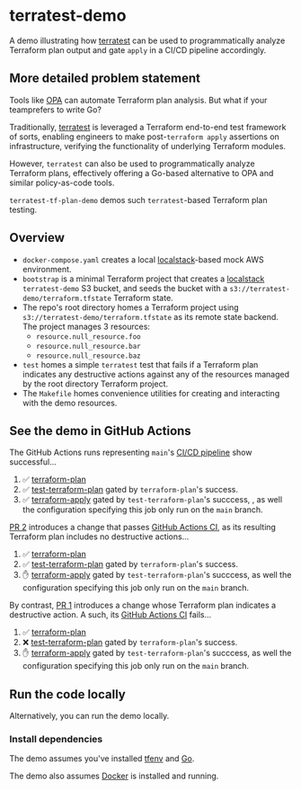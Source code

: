 # terratest-demo

A demo illustrating how [terratest](https://terratest.gruntwork.io/) can be used to programmatically analyze
Terraform plan output and gate `apply` in a CI/CD pipeline accordingly.

## More detailed problem statement

Tools like [OPA](https://mikeball.info/blog/terraform-plan-validation-with-open-policy-agent/)
can automate Terraform plan analysis. But what if your teamprefers to write Go?

Traditionally, [terratest](https://terratest.gruntwork.io/) is leveraged a Terraform
end-to-end test framework of sorts, enabling engineers to make post-`terraform apply`
assertions on infrastructure, verifying the functionality of underlying Terraform modules.

However, `terratest` can also be used to programmatically analyze Terraform
plans, effectively offering a Go-based alternative to OPA and similar
policy-as-code tools.

`terratest-tf-plan-demo` demos such `terratest`-based Terraform plan testing.

## Overview

* `docker-compose.yaml` creates a local
  [localstack](https://localstack.cloud/)-based mock AWS environment.
* `bootstrap` is a minimal Terraform project that creates a [localstack](https://localstack.cloud/)
  `terratest-demo` S3 bucket, and seeds the bucket with a
  `s3://terratest-demo/terraform.tfstate` Terraform state.
* The repo's root directory homes a Terraform project using
  `s3://terratest-demo/terraform.tfstate` as its remote state backend. The
  project manages 3 resources:
    * `resource.null_resource.foo`
    * `resource.null_resource.bar`
    * `resource.null_resource.baz`
* `test` homes a simple `terratest` test that fails if a Terraform plan
  indicates any destructive actions against any of the resources managed by the
  root directory Terraform project.
* The `Makefile` homes convenience utilities for creating and interacting with the demo
  resources.

## See the demo in GitHub Actions

The GitHub Actions runs representing `main`'s [CI/CD pipeline](https://github.com/mdb/terratest-tf-plan-demo/actions/runs/6004252774) show successful...

1. :white_check_mark: [terraform-plan](https://github.com/mdb/terratest-tf-plan-demo/actions/runs/6004252774/job/16284431393)
1. :white_check_mark: [test-terraform-plan](https://github.com/mdb/terratest-tf-plan-demo/actions/runs/6004252774/job/16284476716) gated by `terraform-plan`'s success.
1. :white_check_mark: [terraform-apply](https://github.com/mdb/terratest-tf-plan-demo/actions/runs/6004252774/job/16284486218) gated by `test-terraform-plan`'s succcess, , as well the configuration specifying this job only run on the `main` branch.

[PR 2](https://github.com/mdb/terratest-tf-plan-demo/pull/2) introduces a change that passes [GitHub Actions CI](https://github.com/mdb/terratest-tf-plan-demo/actions/runs/6006175711), as its resulting Terraform plan includes no destructive actions...

1. :white_check_mark: [terraform-plan](https://github.com/mdb/terratest-tf-plan-demo/actions/runs/6006175711/job/16290249080?pr=2)
1. :white_check_mark: [test-terraform-plan](https://github.com/mdb/terratest-tf-plan-demo/actions/runs/6006175711/job/16290272192?pr=2) gated by `terraform-plan`'s success.
1. :raised_hand: [terraform-apply](https://github.com/mdb/terratest-tf-plan-demo/actions/runs/6006175711/job/16290276703?pr=2) gated by `test-terraform-plan`'s succcess,  as well the configuration specifying this job only run on the `main` branch.

By contrast, [PR 1](https://github.com/mdb/terratest-tf-plan-demo/pull/1) introduces a change whose Terraform plan indicates a destructive action. A such, its [GitHub Actions CI](https://github.com/mdb/terratest-tf-plan-demo/actions/runs/6006174371) fails...

1. :white_check_mark: [terraform-plan](https://github.com/mdb/terratest-tf-plan-demo/actions/runs/6006174371/job/16290245262?pr=1)
1. :x: [test-terraform-plan](https://github.com/mdb/terratest-tf-plan-demo/actions/runs/6006174371/job/16290271949?pr=1) gated by `terraform-plan`'s success.
1. :raised_hand: [terraform-apply](https://github.com/mdb/terratest-tf-plan-demo/actions/runs/6006174371/job/16290277863?pr=1) gated by `test-terraform-plan`'s succcess, as well the configuration specifying this job only run on the `main` branch.

## Run the code locally

Alternatively, you can run the demo locally.

### Install dependencies

The demo assumes you've installed [tfenv](https://github.com/tfutils/tfenv) and [Go](https://go.dev/).

The demo also assumes [Docker](https://www.docker.com/) is installed and running.
